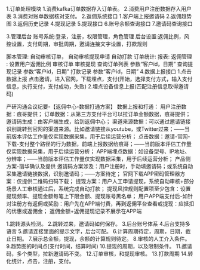 1.订单处理模块
  1.消费kafka订单数据存入订单表。
  2.消费用户注册数据存入用户表
  3.消费对账单数据核对支付。
2.返佣系统接口
  1.客户端上报邀请码
  2.返佣趋势图
  3.返佣历史记录
  4.提现记录
  5.提现接口
  6.账号余额查询接口
  7.邀请码查询接口

3.管理后台
  账号系统:登录，注册，权限管理，角色管理
  后台设置:返佣比例，风控设置，支付周期，审批周期，邀请连接文字设置，打款规则

  脚本管理:
          自动审核订单，
          自动审核提现申请
          自动打款
  订单统计:
  报表:
  返佣管理 :
          设置用户返佣比例
          审核订单
          审核提现
          查询订单列表  参数“客户id，日期”
          查询提现记录  参数“客户id，日期”
          打款记录  参数“客户id，日期”
4.数据上报接口
  1.点击数据上报
    点击邀请，进入官网，下载埋点，支付(开始，选择支付方式，输入支付信息，执行支付，支付成功，失败)
  2.埋点设备信息上报(匹配注册信息取得邀请码)











































产研沟通会议纪要-【返佣中心-数据打通方案】
数据上报和打通：
用户注册数据：痕哥提供；
订单数据：从第三方支付平台可以拉订单金额数据，痕哥提供；
邀请码生成：由客户端生成，给到返佣中心；
渠道来源数据：可以通过邀请链接识别跳转到官网的渠道来源。比如邀请链接从youtube，或Twitter过来；——当前版本评估工作量仅实现数据采集，用于后续运营分析；
点击数据：邀请-官网-下载-支付整个路径的行为数据，前端上报数据给痕哥；——当前版本评估工作量仅实现数据采集，用于后续运营分析；
APP端埋点数据：如设备型号、IP地址、分辨率；——当前版本评估工作量仅实现数据采集，用于后续运营分析；
产品侧方案-丽华确认及提供
邀请码方案涉及：用户注册时，手动填邀请码；或系统自动采集邀请链接数据，识别邀请码；——方案待定；
官网下载APP密码管理器方案：仅提供二维码扫码下载；
提现方案：用户人工申请提现，系统自动审核+部分场景人工审核通过后，系统完成自动打款；
提现风控规则配置项至少包含：设置提现频率、提现金额每笔上下限金额、提现账号黑名单；
用户APP端支付后-如针对注册方有返佣或奖励：用户先在APP端付费，再到返佣平台查看或提现：应抵扣的优惠或返佣金；
返佣金额+返佣提现记录不展示在APP端

1.跳转源头检测。
2.跳转过来，邀请码如何保存。
3.后台账号体系
4.后台支持多语言
5.邀请连接里面的提示文字，后台可配。
6.计算周期待定，周期，日期，截止日期。
7.展示总金额，提现，余额的计算规则待定。
8.审核的人工介入条件。
9.趋势图的时间点(支付时间，结算时间)
10.提现的周期，以及限制条件。
11.邀请码，多个类型，拉新邀请码不变。
12.订单审核，和提现审核。
13.打款周期
14.转化统计，点击，注册，支付。



































